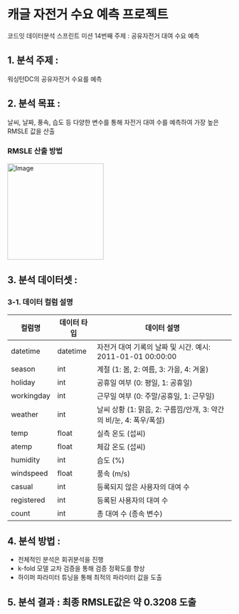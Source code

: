 # 캐글 자전거 수요 예측 프로젝트
코드잇 데이터분석 스프린트 미션 14번째 주제 : 공유자전거 대여 수요 예측
## 1. 분석 주제 : 
워싱턴DC의 공유자전거 수요를 예측
## 2. 분석 목표 : 
날씨, 날짜, 풍속, 습도 등 다양한 변수를 통해 자전거 대여 수를 예측하여 가장 높은 RMSLE 값을 산출
### RMSLE 산출 방법
<img width="216" alt="Image" src="https://github.com/user-attachments/assets/c804674c-105d-4d5b-abe8-285a8d17a919" />

## 3. 분석 데이터셋 :
### 3-1. 데이터 컬럼 설명
| 컬럼명      | 데이터 타입 | 데이터 설명                                                                 |
|-------------|--------------|------------------------------------------------------------------------------|
| datetime    | datetime     | 자전거 대여 기록의 날짜 및 시간. 예시: 2011-01-01 00:00:00                  |
| season      | int          | 계절 (1: 봄, 2: 여름, 3: 가을, 4: 겨울)                                    |
| holiday     | int          | 공휴일 여부 (0: 평일, 1: 공휴일)                                           |
| workingday  | int          | 근무일 여부 (0: 주말/공휴일, 1: 근무일)                                     |
| weather     | int          | 날씨 상황 (1: 맑음, 2: 구름낌/안개, 3: 약간의 비/눈, 4: 폭우/폭설)          |
| temp        | float        | 실측 온도 (섭씨)                                                           |
| atemp       | float        | 체감 온도 (섭씨)                                                           |
| humidity    | int          | 습도 (%)                                                                   |
| windspeed   | float        | 풍속 (m/s)                                                                 |
| casual      | int          | 등록되지 않은 사용자의 대여 수                                             |
| registered  | int          | 등록된 사용자의 대여 수                                                   |
| count       | int          | 총 대여 수 (종속 변수)                                                    |
## 4. 분석 방법 :
- 전체적인 분석은 회귀분석을 진행
- k-fold 모델 교차 검증을 통해 검증 정확도를 향상
- 하이퍼 파라미터 튜닝을 통해 최적의 파라미터 값을 도출
## 5. 분석 결과 : 최종 RMSLE값은 약 0.3208 도출
